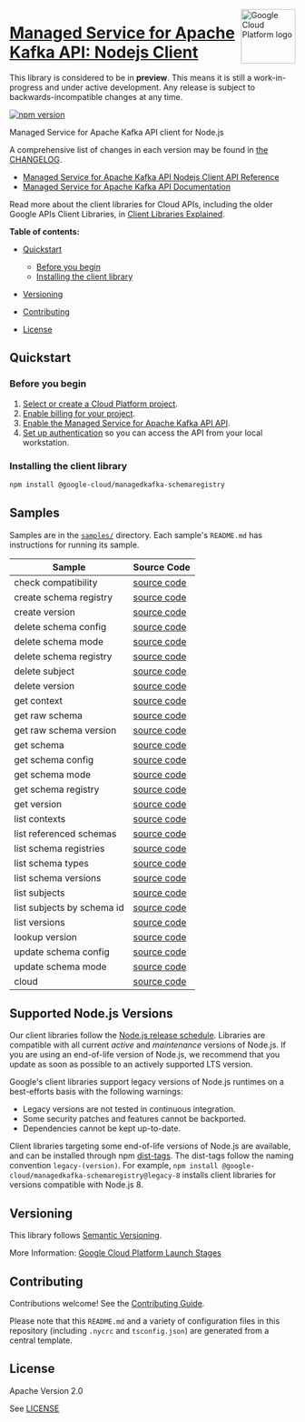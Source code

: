 [//]: # "This README.md file is auto-generated, all changes to this file will be lost."
[//]: # "The comments you see below are used to generate those parts of the template in later states."
<img src="https://avatars2.githubusercontent.com/u/2810941?v=3&s=96" alt="Google Cloud Platform logo" title="Google Cloud Platform" align="right" height="96" width="96"/>

# [Managed Service for Apache Kafka API: Nodejs Client][homepage]

This library is considered to be in **preview**. This means it is still a
work-in-progress and under active development. Any release is subject to
backwards-incompatible changes at any time.

[![npm version](https://img.shields.io/npm/v/@google-cloud/managedkafka-schemaregistry.svg)](https://www.npmjs.org/package/@google-cloud/managedkafka-schemaregistry)

Managed Service for Apache Kafka API client for Node.js

[//]: # "partials.introduction"

A comprehensive list of changes in each version may be found in
[the CHANGELOG][homepage_changelog].

* [Managed Service for Apache Kafka API Nodejs Client API Reference](https://cloud.google.com/nodejs/docs/reference/schemaregistry/latest)
* [Managed Service for Apache Kafka API Documentation](https://cloud.google.com/managed-service-for-apache-kafka/docs)

Read more about the client libraries for Cloud APIs, including the older
Google APIs Client Libraries, in [Client Libraries Explained][explained].

[explained]: https://cloud.google.com/apis/docs/client-libraries-explained

**Table of contents:**

* [Quickstart](#quickstart)
  * [Before you begin](#before-you-begin)
  * [Installing the client library](#installing-the-client-library)

* [Versioning](#versioning)
* [Contributing](#contributing)
* [License](#license)

## Quickstart
### Before you begin

1.  [Select or create a Cloud Platform project][projects].
1.  [Enable billing for your project][billing].
1.  [Enable the Managed Service for Apache Kafka API API][enable_api].
1.  [Set up authentication][auth] so you can access the
    API from your local workstation.
### Installing the client library

```bash
npm install @google-cloud/managedkafka-schemaregistry
```

[//]: # "partials.body"

## Samples

Samples are in the [`samples/`][homepage_samples] directory. Each sample's `README.md` has instructions for running its sample.

| Sample                      | Source Code                       |
| --------------------------- | --------------------------------- |
| check compatibility | [source code](https://github.com/googleapis/google-cloud-node/blob/main/packages/google-cloud-managedkafka-schemaregistry/samples/generated/v1/managed_schema_registry.check_compatibility.js) |
| create schema registry | [source code](https://github.com/googleapis/google-cloud-node/blob/main/packages/google-cloud-managedkafka-schemaregistry/samples/generated/v1/managed_schema_registry.create_schema_registry.js) |
| create version | [source code](https://github.com/googleapis/google-cloud-node/blob/main/packages/google-cloud-managedkafka-schemaregistry/samples/generated/v1/managed_schema_registry.create_version.js) |
| delete schema config | [source code](https://github.com/googleapis/google-cloud-node/blob/main/packages/google-cloud-managedkafka-schemaregistry/samples/generated/v1/managed_schema_registry.delete_schema_config.js) |
| delete schema mode | [source code](https://github.com/googleapis/google-cloud-node/blob/main/packages/google-cloud-managedkafka-schemaregistry/samples/generated/v1/managed_schema_registry.delete_schema_mode.js) |
| delete schema registry | [source code](https://github.com/googleapis/google-cloud-node/blob/main/packages/google-cloud-managedkafka-schemaregistry/samples/generated/v1/managed_schema_registry.delete_schema_registry.js) |
| delete subject | [source code](https://github.com/googleapis/google-cloud-node/blob/main/packages/google-cloud-managedkafka-schemaregistry/samples/generated/v1/managed_schema_registry.delete_subject.js) |
| delete version | [source code](https://github.com/googleapis/google-cloud-node/blob/main/packages/google-cloud-managedkafka-schemaregistry/samples/generated/v1/managed_schema_registry.delete_version.js) |
| get context | [source code](https://github.com/googleapis/google-cloud-node/blob/main/packages/google-cloud-managedkafka-schemaregistry/samples/generated/v1/managed_schema_registry.get_context.js) |
| get raw schema | [source code](https://github.com/googleapis/google-cloud-node/blob/main/packages/google-cloud-managedkafka-schemaregistry/samples/generated/v1/managed_schema_registry.get_raw_schema.js) |
| get raw schema version | [source code](https://github.com/googleapis/google-cloud-node/blob/main/packages/google-cloud-managedkafka-schemaregistry/samples/generated/v1/managed_schema_registry.get_raw_schema_version.js) |
| get schema | [source code](https://github.com/googleapis/google-cloud-node/blob/main/packages/google-cloud-managedkafka-schemaregistry/samples/generated/v1/managed_schema_registry.get_schema.js) |
| get schema config | [source code](https://github.com/googleapis/google-cloud-node/blob/main/packages/google-cloud-managedkafka-schemaregistry/samples/generated/v1/managed_schema_registry.get_schema_config.js) |
| get schema mode | [source code](https://github.com/googleapis/google-cloud-node/blob/main/packages/google-cloud-managedkafka-schemaregistry/samples/generated/v1/managed_schema_registry.get_schema_mode.js) |
| get schema registry | [source code](https://github.com/googleapis/google-cloud-node/blob/main/packages/google-cloud-managedkafka-schemaregistry/samples/generated/v1/managed_schema_registry.get_schema_registry.js) |
| get version | [source code](https://github.com/googleapis/google-cloud-node/blob/main/packages/google-cloud-managedkafka-schemaregistry/samples/generated/v1/managed_schema_registry.get_version.js) |
| list contexts | [source code](https://github.com/googleapis/google-cloud-node/blob/main/packages/google-cloud-managedkafka-schemaregistry/samples/generated/v1/managed_schema_registry.list_contexts.js) |
| list referenced schemas | [source code](https://github.com/googleapis/google-cloud-node/blob/main/packages/google-cloud-managedkafka-schemaregistry/samples/generated/v1/managed_schema_registry.list_referenced_schemas.js) |
| list schema registries | [source code](https://github.com/googleapis/google-cloud-node/blob/main/packages/google-cloud-managedkafka-schemaregistry/samples/generated/v1/managed_schema_registry.list_schema_registries.js) |
| list schema types | [source code](https://github.com/googleapis/google-cloud-node/blob/main/packages/google-cloud-managedkafka-schemaregistry/samples/generated/v1/managed_schema_registry.list_schema_types.js) |
| list schema versions | [source code](https://github.com/googleapis/google-cloud-node/blob/main/packages/google-cloud-managedkafka-schemaregistry/samples/generated/v1/managed_schema_registry.list_schema_versions.js) |
| list subjects | [source code](https://github.com/googleapis/google-cloud-node/blob/main/packages/google-cloud-managedkafka-schemaregistry/samples/generated/v1/managed_schema_registry.list_subjects.js) |
| list subjects by schema id | [source code](https://github.com/googleapis/google-cloud-node/blob/main/packages/google-cloud-managedkafka-schemaregistry/samples/generated/v1/managed_schema_registry.list_subjects_by_schema_id.js) |
| list versions | [source code](https://github.com/googleapis/google-cloud-node/blob/main/packages/google-cloud-managedkafka-schemaregistry/samples/generated/v1/managed_schema_registry.list_versions.js) |
| lookup version | [source code](https://github.com/googleapis/google-cloud-node/blob/main/packages/google-cloud-managedkafka-schemaregistry/samples/generated/v1/managed_schema_registry.lookup_version.js) |
| update schema config | [source code](https://github.com/googleapis/google-cloud-node/blob/main/packages/google-cloud-managedkafka-schemaregistry/samples/generated/v1/managed_schema_registry.update_schema_config.js) |
| update schema mode | [source code](https://github.com/googleapis/google-cloud-node/blob/main/packages/google-cloud-managedkafka-schemaregistry/samples/generated/v1/managed_schema_registry.update_schema_mode.js) |
| cloud | [source code](https://github.com/googleapis/google-cloud-node/blob/main/packages/google-cloud-managedkafka-schemaregistry/samples/generated/v1/snippet_metadata_google.cloud.managedkafka.schemaregistry.v1.json) |


## Supported Node.js Versions

Our client libraries follow the [Node.js release schedule](https://github.com/nodejs/release#release-schedule).
Libraries are compatible with all current _active_ and _maintenance_ versions of
Node.js.
If you are using an end-of-life version of Node.js, we recommend that you update
as soon as possible to an actively supported LTS version.

Google's client libraries support legacy versions of Node.js runtimes on a
best-efforts basis with the following warnings:

* Legacy versions are not tested in continuous integration.
* Some security patches and features cannot be backported.
* Dependencies cannot be kept up-to-date.

Client libraries targeting some end-of-life versions of Node.js are available, and
can be installed through npm [dist-tags](https://docs.npmjs.com/cli/dist-tag).
The dist-tags follow the naming convention `legacy-(version)`.
For example, `npm install @google-cloud/managedkafka-schemaregistry@legacy-8` installs client libraries
for versions compatible with Node.js 8.

## Versioning

This library follows [Semantic Versioning](http://semver.org/).

More Information: [Google Cloud Platform Launch Stages][launch_stages]

[launch_stages]: https://cloud.google.com/terms/launch-stages

## Contributing

Contributions welcome! See the [Contributing Guide](https://github.com/googleapis/google-cloud-node/blob/main/packages/google-cloud-managedkafka-schemaregistry/CONTRIBUTING.md).

Please note that this `README.md`
and a variety of configuration files in this repository (including `.nycrc` and `tsconfig.json`)
are generated from a central template.

## License

Apache Version 2.0

See [LICENSE](https://github.com/googleapis/google-cloud-node/blob/main/packages/google-cloud-managedkafka-schemaregistry/LICENSE)

[shell_img]: https://gstatic.com/cloudssh/images/open-btn.png
[projects]: https://console.cloud.google.com/project
[billing]: https://support.google.com/cloud/answer/6293499#enable-billing
[enable_api]: https://console.cloud.google.com/flows/enableapi?apiid=managedkafka.googleapis.com
[auth]: https://cloud.google.com/docs/authentication/external/set-up-adc-local
[homepage_samples]: https://github.com/googleapis/google-cloud-node/blob/main/packages/google-cloud-managedkafka-schemaregistry/samples
[homepage_changelog]: https://github.com/googleapis/google-cloud-node/blob/main/packages/google-cloud-managedkafka-schemaregistry/CHANGELOG.md
[homepage]: https://github.com/googleapis/google-cloud-node/blob/main/packages/google-cloud-managedkafka-schemaregistry
